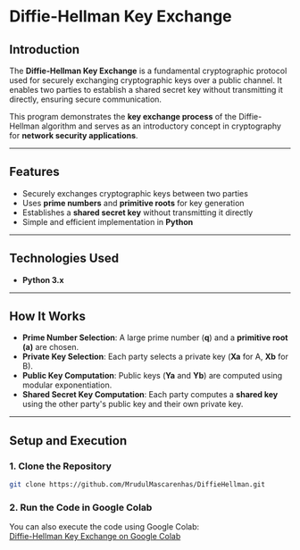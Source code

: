 # Diffie-Hellman Key Exchange 

## **Introduction**
The **Diffie-Hellman Key Exchange** is a fundamental cryptographic protocol used for securely exchanging cryptographic keys over a public channel. It enables two parties to establish a shared secret key without transmitting it directly, ensuring secure communication.

This program demonstrates the **key exchange process** of the Diffie-Hellman algorithm and serves as an introductory concept in cryptography for **network security applications**.

---

## **Features**
- Securely exchanges cryptographic keys between two parties  
- Uses **prime numbers** and **primitive roots** for key generation  
- Establishes a **shared secret key** without transmitting it directly  
- Simple and efficient implementation in **Python**  

---

## **Technologies Used**
- **Python 3.x**  

---

## **How It Works**
- **Prime Number Selection**: A large prime number (**q**) and a **primitive root (a)** are chosen.  
- **Private Key Selection**: Each party selects a private key (**Xa** for A, **Xb** for B).  
- **Public Key Computation**: Public keys (**Ya** and **Yb**) are computed using modular exponentiation.  
- **Shared Secret Key Computation**: Each party computes a **shared key** using the other party's public key and their own private key.  

---

## **Setup and Execution**
### **1. Clone the Repository**
```sh
git clone https://github.com/MrudulMascarenhas/DiffieHellman.git
```

### **2. Run the Code in Google Colab**
You can also execute the code using Google Colab:  
[Diffie-Hellman Key Exchange on Google Colab](https://colab.research.google.com/drive/1Us_FSySsv67-zCqibkeByxLq33z6cfHN?usp=sharing)

